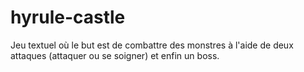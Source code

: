 # hyrule-castle
Jeu textuel où le but est de combattre des monstres à l'aide de deux attaques (attaquer ou se soigner) et enfin un boss.
